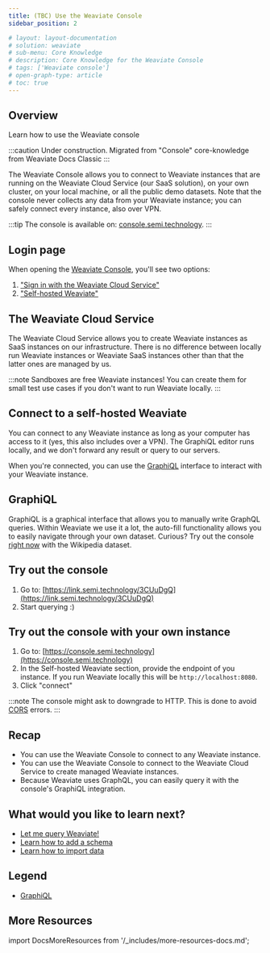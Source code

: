 ```yaml
---
title: (TBC) Use the Weaviate Console
sidebar_position: 2

# layout: layout-documentation
# solution: weaviate
# sub-menu: Core Knowledge
# description: Core Knowledge for the Weaviate Console
# tags: ['Weaviate console']
# open-graph-type: article
# toc: true
---
```


## Overview

Learn how to use the Weaviate console

<!-- TODO: Remove explanatory header once layout review complete -->
:::caution Under construction.
Migrated from "Console" core-knowledge from Weaviate Docs Classic
:::

The Weaviate Console allows you to connect to Weaviate instances that are running on the Weaviate Cloud Service (our SaaS solution), on your own cluster, on your local machine, or all the public demo datasets. Note that the console never collects any data from your Weaviate instance; you can safely connect every instance, also over VPN.

:::tip
The console is available on: [console.semi.technology](https://console.semi.technology).
:::

## Login page

When opening the [Weaviate Console](https://console.semi.technology), you'll see two options:

1. ["Sign in with the Weaviate Cloud Service"](#the-weaviate-cloud-service)
2. ["Self-hosted Weaviate"](#connect-to-a-self-hosted-weaviate)

## The Weaviate Cloud Service

The Weaviate Cloud Service allows you to create Weaviate instances as SaaS instances on our infrastructure. There is no difference between locally run Weaviate instances or Weaviate SaaS instances other than that the latter ones are managed by us.

:::note
Sandboxes are free Weaviate instances! You can create them for small test use cases if you don't want to run Weaviate locally.
:::

## Connect to a self-hosted Weaviate

You can connect to any Weaviate instance as long as your computer has access to it (yes, this also includes over a VPN). The GraphiQL editor runs locally, and we don't forward any result or query to our servers.

When you're connected, you can use the [GraphiQL](#graphiql) interface to interact with your Weaviate instance.

## GraphiQL

GraphiQL is a graphical interface that allows you to manually write GraphQL queries. Within Weaviate we use it a lot, the auto-fill functionality allows you to easily navigate through your own dataset. Curious? Try out the console [right now](https://link.semi.technology/3J8aB73) with the Wikipedia dataset.

## Try out the console

1. Go to: [https://link.semi.technology/3CUuDgQ](https://link.semi.technology/3CUuDgQ)
2. Start querying :)

## Try out the console with your own instance

1. Go to: [https://console.semi.technology](https://console.semi.technology)
2. In the Self-hosted Weaviate section, provide the endpoint of you instance. If you run Weaviate locally this will be `http://localhost:8080`.
3. Click "connect"

:::note
The console might ask to downgrade to HTTP. This is done to avoid [CORS](https://developer.mozilla.org/en-US/docs/Web/HTTP/CORS) errors.
:::

## Recap

* You can use the Weaviate Console to connect to any Weaviate instance.
* You can use the Weaviate Console to connect to the Weaviate Cloud Service to create managed Weaviate instances.
* Because Weaviate uses GraphQL, you can easily query it with the console's GraphiQL integration.

## What would you like to learn next?

* [Let me query Weaviate!](../getting-started/query.md)
* [Learn how to add a schema](/docs/weaviate/getting-started/schema.md)
* [Learn how to import data](../getting-started/import.md)

## Legend

* [GraphiQL](https://github.com/graphql/graphiql)

## More Resources

import DocsMoreResources from '/_includes/more-resources-docs.md';

<DocsMoreResources />
